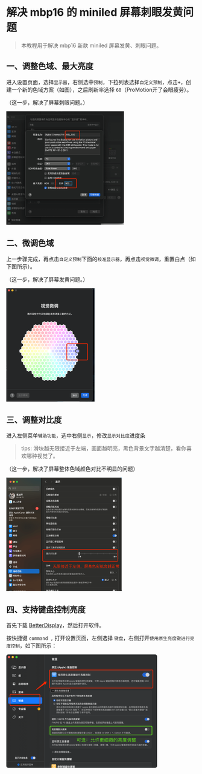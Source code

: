 # 解决 mbp16 的 miniled 屏幕刺眼发黄问题

> 本教程用于解决 mbp16 新款 miniled 屏幕发黄、刺眼问题。

## 一、调整色域、最大亮度

进入设置页面，选择`显示器`，右侧选中`预制`，下拉列表选择`自定义预制`，点击`+`，创建一个新的色域方案（如图），之后刷新率选择 `60`（ProMotion开了会眼疲劳）。

（这一步，解决了屏幕刺眼问题。）

<img src='./images/1.png' height="300"/>

## 二、微调色域

上一步骤完成，再点击`自定义预制`下面的`校准显示器`，再点击`视觉微调`，重置白点（如下图所示）。<br>

（这一步，解决了屏幕发黄问题。）

<img src='./images/2.png' height="300"/>

## 三、调整对比度

进入左侧菜单`辅助功能`，选中右侧`显示`，修改`显示对比度`进度条<br>

> tips: 滑块越无限接近于左端，画面越明亮，黑色背景文字越清楚，看你喜欢哪种视觉了。

（这一步，解决了屏幕整体色域颜色对比不明显的问题）

<img src='./images/3.png' height="300"/>

## 四、支持键盘控制亮度

首先下载 [BetterDisplay](https://github.com/waydabber/BetterDisplay/releases)，然后打开软件。

按快捷键 `command ,` 打开设置页面，左侧选择 `键盘`，右侧打开`使用原生亮度键进行亮度控制`，如下图所示：

<img src='./images/4.png' height="300"/>
